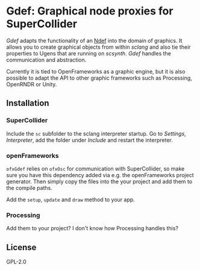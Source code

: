 # Gdef: Graphical node proxies for SuperCollider

*Gdef* adapts the functionality of an [Ndef](https://doc.sccode.org/Classes/Ndef.html) into the domain of graphics.
It allows you to create graphical objects from within *sclang* and also tie their properties to Ugens that are running on *scsynth*.
*Gdef* handles the communication and abstraction.

Currently it is tied to OpenFrameworks as a graphic engine, but it is also possible
to adapt the API to other graphic frameworks such as Processing, OpenRNDR or Unity.

## Installation

### SuperCollider

Include the `sc` subfolder to the sclang interpreter startup.
Go to *Settings*, *Interpreter*, add the folder under *Include* and restart the interpreter.

### openFrameworks

`ofxGdef` relies on `ofxOsc` for communication with SuperCollider, so make sure you have this dependency added
via e.g. the openFrameworks project generator.
Then simply copy the files into the your project and add them to the compile paths.

Add the `setup`, `update` and `draw` method to your app.

### Processing

Add them to your project? I don't know how Processing handles this?

## License

GPL-2.0
